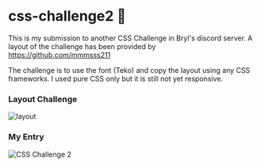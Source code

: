 # css-challenge2 🎲

This is my submission to another CSS Challenge in Bryl's discord server. A layout of the challenge has been provided by https://github.com/mmmsss211

The challenge is to use the font (Teko) and copy the layout using any CSS frameworks. I used pure CSS only but it is still not yet responsive.


### Layout Challenge
![layout](https://user-images.githubusercontent.com/58241136/130341673-eff8d457-d764-4325-acdf-c2f57e2821d3.png)

### My Entry
![CSS Challenge 2](https://user-images.githubusercontent.com/58241136/130341678-0213586c-14f6-4904-a418-484f81865065.png)

